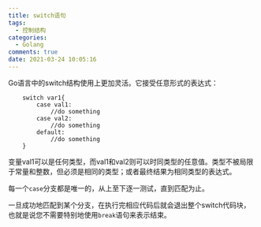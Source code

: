 ```yaml
---
title: switch语句
tags:
  - 控制结构
categories:
  - Golang
comments: true
date: 2021-03-24 10:05:16
---
```



Go语言中的switch结构使用上更加灵活。它接受任意形式的表达式：

```
    switch var1{
        case val1:
            //do something
        case val2:
            //do something
        default:
            //do something    
    }
```

变量val1可以是任何类型，而val1和val2则可以时同类型的任意值。类型不被局限于常量和整数，但必须是相同的类型；或者最终结果为相同类型的表达式。

每一个`case`分支都是唯一的，从上至下逐一测试，直到匹配为止。

一旦成功地匹配到某个分支，在执行完相应代码后就会退出整个switch代码块，也就是说您不需要特别地使用`break`语句来表示结束。


